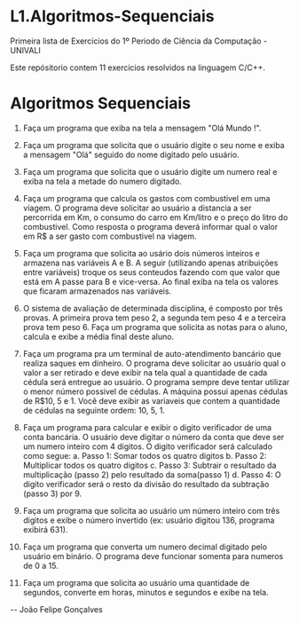 L1.Algoritmos-Sequenciais
=========================

Primeira lista de Exercicios do 1º Periodo de Ciência da Computação - UNIVALI

Este repósitorio contem 11 exercicios resolvidos na linguagem C/C++.

Algoritmos Sequenciais
======================
1. Faça um programa que exiba na tela a mensagem "Olá Mundo !".

2. Faça um programa que solicita que o usuário digite o seu nome e exiba a mensagem "Olá" seguido do nome digitado pelo usuário.
 
3. Faça um programa que solicita que o usuário digite um numero real e exiba na tela a metade do numero digitado.

4. Faça um programa que calcula os gastos com combustivel em uma viagem. 
O programa deve solicitar ao usuário a distancia a ser percorrida em Km, o consumo do carro em Km/litro e o preço do litro do combustivel.
Como resposta o programa deverá informar qual o valor em R$ a ser gasto com  combustivel na viagem.

5. Faça um programa que solicita ao usário dois números inteiros e armazena nas variáveis A e B. A seguir (utilizando apenas atribuições entre variáveis) troque os seus conteudos fazendo com que valor que está em A passe para B e vice-versa. Ao final exiba na tela os valores que ficaram armazenados nas variáveis.

6. O sistema de avaliação de determinada disciplina, é composto por três provas. A primeira prova tem peso 2, a segunda tem peso 4 e a terceira prova tem peso 6. Faça um programa que solicita as notas para o aluno, calcula e exibe a média final deste aluno.

7. Faça um programa pra um terminal de auto-atendimento bancário que realiza saques em dinheiro. O programa deve solicitar ao usuário qual o valor a ser retirado e deve exibir na tela qual a quantidade de cada cédula será entregue ao usuário. O programa sempre deve tentar utilizar o menor número possivel de cédulas. A máquina possui apenas cédulas de R$10, 5 e 1. Você deve exibir as variaveis que contem a quantidade de cédulas na seguinte ordem: 10, 5, 1.

8. Faça um programa para calcular e exibir o digito verificador de uma conta bancária. O usuário deve digitar o número da conta que deve ser um numero inteiro com 4 digitos. O digito verificador será calculado como segue:
   a. Passo 1: Somar todos os quatro digitos
   b. Passo 2: Multiplicar todos os quatro digitos
   c. Passo 3: Subtrair o resultado da multiplicação (passo 2) pelo resultado da soma(passo 1)
   d. Passo 4: O digito verificador será o resto da divisão do resultado da subtração (passo 3) por 9.

9. Faça um programa que solicita ao usuário um número inteiro com três digitos e exibe o número invertido (ex: usuário digitou 136, programa exibirá 631).

10. Faça um programa que converta um numero decimal digitado pelo usuário em binário. O programa deve funcionar somenta para numeros de 0 a 15.

11. Faça um programa que solicita ao usuário uma quantidade de segundos, converte em horas, minutos e segundos e exibe na tela.

--
João Felipe Gonçalves
